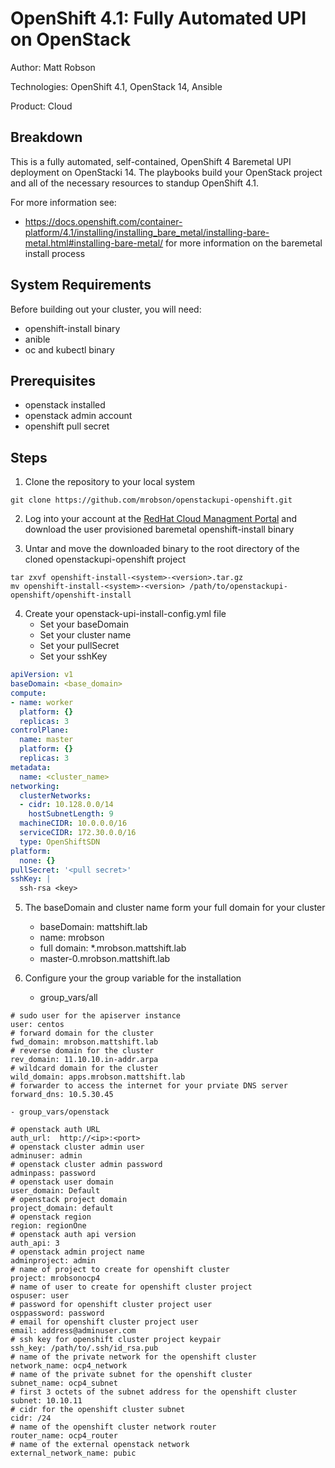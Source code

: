 OpenShift 4.1: Fully Automated UPI on OpenStack
===============================================
Author: Matt Robson

Technologies: OpenShift 4.1, OpenStack 14, Ansible

Product: Cloud

Breakdown
---------
This is a fully automated, self-contained, OpenShift 4 Baremetal UPI deployment on OpenStacki 14. The playbooks build your OpenStack project and all of the necessary resources to standup OpenShift 4.1.

For more information see:

* <https://docs.openshift.com/container-platform/4.1/installing/installing_bare_metal/installing-bare-metal.html#installing-bare-metal/> for more information on the baremetal install process

System Requirements
-------------------
Before building out your cluster, you will need:
* openshift-install binary
* anible
* oc and kubectl binary

Prerequisites
-------------
* openstack installed
* openstack admin account
* openshift pull secret

Steps
-----

1. Clone the repository to your local system
```
git clone https://github.com/mrobson/openstackupi-openshift.git
```

2. Log into your account at the [RedHat Cloud Managment Portal](//cloud.redhat.com/openshift/install/metal/user-provisioned/) and download the user provisioned baremetal openshift-install binary

3. Untar and move the downloaded binary to the root directory of the cloned openstackupi-openshift project
```
tar zxvf openshift-install-<system>-<version>.tar.gz
mv openshift-install-<system>-<version> /path/to/openstackupi-openshift/openshift-install
```

4. Create your openstack-upi-install-config.yml file
    - Set your baseDomain
    - Set your cluster name
    - Set your pullSecret
    - Set your sshKey

```yaml
apiVersion: v1
baseDomain: <base_domain>
compute:
- name: worker
  platform: {}
  replicas: 3
controlPlane:
  name: master
  platform: {}
  replicas: 3
metadata:
  name: <cluster_name>
networking:
  clusterNetworks:
  - cidr: 10.128.0.0/14
    hostSubnetLength: 9
  machineCIDR: 10.0.0.0/16
  serviceCIDR: 172.30.0.0/16
  type: OpenShiftSDN
platform:
  none: {}
pullSecret: '<pull secret>'
sshKey: |
  ssh-rsa <key>
```

5. The baseDomain and cluster name form your full domain for your cluster
    - baseDomain: mattshift.lab
    - name: mrobson
    - full domain: *.mrobson.mattshift.lab
    - master-0.mrobson.mattshift.lab

6. Configure your the group variable for the installation
    - group_vars/all
```text
# sudo user for the apiserver instance
user: centos
# forward domain for the cluster
fwd_domain: mrobson.mattshift.lab
# reverse domain for the cluster
rev_domain: 11.10.10.in-addr.arpa
# wildcard domain for the cluster
wild_domain: apps.mrobson.mattshift.lab
# forwarder to access the internet for your prviate DNS server
forward_dns: 10.5.30.45
```

    - group_vars/openstack

```text
# openstack auth URL
auth_url:  http://<ip>:<port>
# openstack cluster admin user
adminuser: admin
# openstack cluster admin password
adminpass: password
# openstack user domain
user_domain: Default
# openstack project domain
project_domain: default
# openstack region
region: regionOne
# openstack auth api version
auth_api: 3
# openstack admin project name
adminproject: admin
# name of project to create for openshift cluster
project: mrobsonocp4
# name of user to create for openshift cluster project
ospuser: user
# password for openshift cluster project user
osppassword: password
# email for openshift cluster project user
email: address@adminuser.com
# ssh key for openshift cluster project keypair
ssh_key: /path/to/.ssh/id_rsa.pub
# name of the private network for the openshift cluster
network_name: ocp4_network
# name of the private subnet for the openshift cluster
subnet_name: ocp4_subnet
# first 3 octets of the subnet address for the openshift cluster
subnet: 10.10.11
# cidr for the openshift cluster subnet
cidr: /24
# name of the openshift cluster network router
router_name: ocp4_router
# name of the external openstack network
external_network_name: pubic
```

